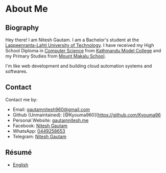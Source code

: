 # About Me

## Biography

Hey there! I am Nitesh Gautam. I am a Bachelor's student at the [Lappeenranta-Lahti University of Technology](https://www.lut.fi/en). I have received my High School Diploma in [Computer Science](https://moecdc.gov.np/storage/gallery/1694337718.pdf) from [Kathmandu Model College](https://ktmmodelcollege.edu.np/) and my Primary Studies from [Mount Makalu School](https://www.facebook.com/p/Mt-Makalu-Residential-Secondary-School-100064056280969/).

I'm like web development and building cloud automation systems and softwares.


## Contact

Contact me by:

- Email: [gautamnitesh960@gmail.com](mailto:gautamnitesh960@gmail.com)
- Github (Unmaintained): [@Kyouma960](https://github.com/Kyouma96
- Personal Website: [gautamnitesh.me](https://gautamnitesh.me)
- Facebook: [Nitesh Gautam](https://me-qr.com/2BKU4UiR)
- WhatsApp: [0449258653](https://wa.me/qr/D4BNRHF6LCWVN1)
- Telegram: [Nitesh Gautam](https://t.me/+358449258653)


## Résumé

- [English](https://short-link.me/KMdR)
